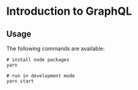 # Introduction to GraphQL

## Usage

The following commands are available:

```shell
# install node packages
yarn

# run in development mode
yarn start
```